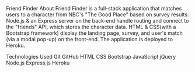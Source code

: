 Friend Finder
About
Friend Finder is a full-stack application that matches users to a character from NBC's "The Good Place" based on survey results. Node.js & an Express server on the back-end handle routing and connect to the "friends" API, which stores the character data. HTML & CSS(with a Bootstrap framework) display the landing page, survey, and user's match (via a modal pop-up) on the front-end. The application is deployed to Heroku.

Technologies Used
Git
GitHub
HTML
CSS
Bootstrap
JavaScript
jQuery
Node.js
Express.js
Heroku